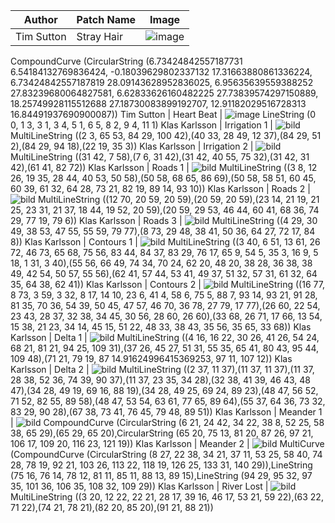 Author | Patch Name | Image
-------|------------|---------
Tim Sutton | Stray Hair | ![image](https://user-images.githubusercontent.com/178003/80546285-2a490f00-89ad-11ea-972b-2913723bc9ff.png)
CompoundCurve (CircularString (6.73424842557187731 6.54184132769836424, -0.18039629802337132 17.31663880861336224, 6.73424842557187819 28.09143628952836025, 6.95635639559388252 27.83239680064827581, 6.62833626160482225 27.73839574297150889, 18.25749928115512688 27.18730083899192707, 12.91182029516728313 16.84491937690900087))
Tim Sutton | Heart Beat | ![image](https://user-images.githubusercontent.com/178003/80595951-759b0600-8a1d-11ea-9d74-0c611d8d954a.png)
LineString (0 0, 1 3, 3 1, 3 4, 5 1, 6 5, 8 2, 9 4, 11 1)
Klas Karlsson | Irrigation 1 | ![bild](https://user-images.githubusercontent.com/6375959/80702358-3b933800-8ae1-11ea-9326-f8802dc7aced.png)
MultiLineString ((2 3, 65 53, 84 29, 100 42),(40 33, 28 49, 12 37),(84 29, 51 2),(84 29, 94 18),(22 19, 35 3))
Klas Karlsson | Irrigation 2 | ![bild](https://user-images.githubusercontent.com/6375959/80620563-73996d00-8a46-11ea-917e-2a19ed9c2bad.png)
MultiLineString ((31 42, 7 58),(7 6, 31 42),(31 42, 40 55, 75 32),(31 42, 31 42),(61 41, 82 72))
Klas Karlsson | Roads 1 | ![bild](https://user-images.githubusercontent.com/6375959/80621703-f40c9d80-8a47-11ea-8a4e-8ff5ecd085ab.png)
MultiLineString ((3 8, 12 26, 19 35, 28 44, 40 53, 50 58),(50 58, 68 65, 86 69),(50 58, 58 51, 60 45, 60 39, 61 32, 64 28, 73 21, 82 19, 89 14, 93 10))
Klas Karlsson | Roads 2 | ![bild](https://user-images.githubusercontent.com/6375959/80621753-0981c780-8a48-11ea-8c1b-7c63ec5ef6d8.png)
MultiLineString ((12 70, 20 59, 20 59),(20 59, 20 59),(23 14, 21 19, 21 25, 23 31, 21 37, 18 44, 19 52, 20 59),(20 59, 29 53, 46 44, 60 41, 68 36, 74 29, 77 19, 79 6))
Klas Karlsson | Roads 3 | ![bild](https://user-images.githubusercontent.com/6375959/80621798-1d2d2e00-8a48-11ea-934c-e48970590690.png)
MultiLineString ((4 29, 30 49, 38 53, 47 55, 55 59, 79 77),(8 73, 29 48, 38 41, 50 36, 64 27, 72 17, 84 8))
Klas Karlsson | Contours 1 | ![bild](https://user-images.githubusercontent.com/6375959/80694156-64f99700-8ad4-11ea-83a5-3f7e52ce6eb9.png)
MultiLineString ((3 40, 6 51, 13 61, 26 72, 46 73, 65 68, 75 56, 83 44, 84 37, 83 29, 76 17, 65 9, 54 5, 35 3, 16 9, 5 18, 1 31, 3 40),(55 56, 66 49, 74 34, 70 24, 62 20, 48 20, 38 28, 36 38, 38 49, 42 54, 50 57, 55 56),(62 41, 57 44, 53 41, 49 37, 51 32, 57 31, 61 32, 64 35, 64 38, 62 41))
Klas Karlsson | Contours 2 | ![bild](https://user-images.githubusercontent.com/6375959/80694215-7a6ec100-8ad4-11ea-83ad-495b22a26ac7.png)
MultiLineString ((16 77, 8 73, 3 59, 3 32, 8 17, 14 10, 23 6, 41 4, 58 6, 75 5, 88 7, 93 14, 93 21, 91 28, 81 35, 70 36, 54 39, 50 45, 47 57, 46 70, 36 78, 27 79, 17 77),(26 60, 22 54, 23 43, 28 37, 32 38, 34 45, 30 56, 28 60, 26 60),(33 68, 26 71, 17 66, 13 54, 15 38, 21 23, 34 14, 45 15, 51 22, 48 33, 38 43, 35 56, 35 65, 33 68))
Klas Karlsson | Delta 1 | ![bild](https://user-images.githubusercontent.com/6375959/80702096-cde70c00-8ae0-11ea-85ea-ba9811338119.png)
MultiLineString ((4 16, 16 22, 30 26, 41 26, 54 24, 68 21, 81 21, 94 25, 109 31),(37 26, 45 27, 51 31, 55 35, 65 41, 80 43, 95 44, 109 48),(71 21, 79 19, 87 14.91624996415369253, 97 11, 107 12))
Klas Karlsson | Delta 2 | ![bild](https://user-images.githubusercontent.com/6375959/80702221-01299b00-8ae1-11ea-95ab-6f73a0f3dabc.png)
MultiLineString ((2 37, 11 37),(11 37, 11 37),(11 37, 28 38, 52 36, 74 39, 90 37),(11 37, 23 35, 34 28),(32 38, 41 39, 46 43, 48 47),(34 28, 49 19, 69 16, 88 19),(34 28, 49 25, 69 24, 89 23),(48 47, 56 52, 71 52, 82 55, 89 58),(48 47, 53 54, 63 61, 77 65, 89 64),(55 37, 64 36, 73 32, 83 29, 90 28),(67 38, 73 41, 76 45, 79 48, 89 51))
Klas Karlsson | Meander 1 | ![bild](https://user-images.githubusercontent.com/6375959/80702472-68dfe600-8ae1-11ea-8b05-a3a92b645377.png)
CompoundCurve (CircularString (6 21, 24 42, 34 22, 38 8, 52 25, 58 38, 65 29),(65 29, 65 20),CircularString (65 20, 75 13, 81 20, 87 26, 97 21, 106 17, 109 20, 116 23, 121 19))
Klas Karlsson | Meander 2 | ![bild](https://user-images.githubusercontent.com/6375959/80702512-7f863d00-8ae1-11ea-8a4f-3931cf9b4eca.png)
MultiCurve (CompoundCurve (CircularString (8 27, 22 38, 34 21, 37 11, 53 25, 58 40, 74 28, 78 19, 92 21, 103 26, 113 22, 118 19, 126 25, 133 31, 140 29)),LineString (75 16, 76 14, 78 12, 81 11, 85 11, 88 13, 89 15),LineString (94 29, 95 32, 97 35, 101 36, 106 35, 108 32, 109 29))
Klas Karlsson | River Lost | ![bild](https://user-images.githubusercontent.com/6375959/80694505-e3563900-8ad4-11ea-9672-85b4bf1af418.png)
MultiLineString ((3 20, 12 22, 22 21, 28 17, 39 16, 46 17, 53 21, 59 22),(63 22, 71 22),(74 21, 78 21),(82 20, 85 20),(91 21, 88 21))
